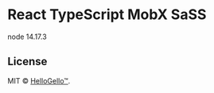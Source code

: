 # React TypeScript MobX SaSS

node 14.17.3

## License

MIT © [HelloGello™](https://gk.vercel.app).
